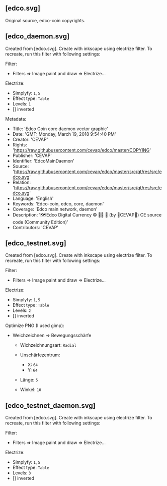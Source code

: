 [edco.svg]
---------
Original source, edco-coin copyrights.

[edco_daemon.svg]
---------------
Created from [edco.svg]. Create with inkscape using electrize filter. To recreate, run this filter with following settings:

Filter:

  - Filters => Image paint and draw => Electrize...

Electrize:

  - Simplyfy: `1,5`
  - Effect type: `Table`
  - Levels: `1`
  - [] inverted

Metadata:

 - Title: 'Edco Coin core daemon vector graphic'
 - Date: 'GMT: Monday, March 19, 2018 9:54:40 PM'
 - Creator: 'CEVAP'
 - Rights: 'https://raw.githubusercontent.com/cevap/edco/master/COPYING'
 - Publisher: 'CEVAP'
 - Identifier: 'EdcoMainDaemon'
 - Source: 'https://raw.githubusercontent.com/cevap/edco/master/src/qt/res/src/edco.svg'
 - Relation: 'https://raw.githubusercontent.com/cevap/edco/master/src/qt/res/src/edco.svg'
 - Language: 'English'
 - Keywords: 'Edco-coin, edco, core, daemon'
 - Coverage: 'Edco main network, daemon'
 - Description: '🗺️Edco Digital Currency ©️ 👯👯 👛 (by 🐼CEVAP🐼) CE source code (Community Edition)'
 - Contributors: 'CEVAP'

[edco_testnet.svg]
----------------------
Created from [edco.svg]. Create with inkscape using electrize filter. To recreate, run this filter with following settings:

Filter:

  - Filters => Image paint and draw => Electrize...

Electrize:

  - Simplyfy: `1,5`
  - Effect type: `Table`
  - Levels: `2`
  - [] inverted

Optimize PNG (I used gimp):

  - Weichzeichnen => Bewegungsschärfe

    - Wichzeichnungsart: `Radial`
    - Unschärfezentrum:
        
        - X: `64`
        - Y: `64`

    - Länge: `5`
    - Winkel: `10`

[edco_testnet_daemon.svg]
----------------------
Created from [edco.svg]. Create with inkscape using electrize filter. To recreate, run this filter with following settings:

Filter:

  - Filters => Image paint and draw => Electrize...

Electrize:

  - Simplyfy: `1,5`
  - Effect type: `Table`
  - Levels: `3`
  - [] inverted



